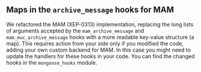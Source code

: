 ## Maps in the `archive_message` hooks for MAM

We refactored the MAM (XEP-0313) implementation, replacing the long lists of arguments accepted by the `mam_archive_message` and `mam_muc_archive_message` hooks with a more readable key-value structure (a map). This requires action from your side only if you modified the code, adding your own custom backend for MAM. In this case you might need to update the handlers for these hooks in your code. You can find the changed hooks in the `mongoose_hooks` module.
